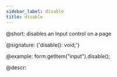 ```yaml
---
sidebar_label: disable
title: disable
---          
```


@short: disables an Input control on a page

@signature: {'disable(): void;'}

@example:
form.getItem("input").disable();

@descr:
